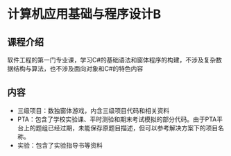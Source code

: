 # 计算机应用基础与程序设计B

## 课程介绍

软件工程的第一门专业课，学习C#的基础语法和窗体程序的构建，不涉及复杂数据结构与算法，也不涉及面向对象和C#的特色内容

## 内容

- 三级项目：数独窗体游戏，内含三级项目代码和相关资料
- PTA：包含了学校实验课、平时测验和期末考试模拟的部分代码。由于PTA平台上的题组已经过期，未能保存原题目描述，但可以参考解决方案下的项目名称。
- 实验：包含了实验指导书等资料

